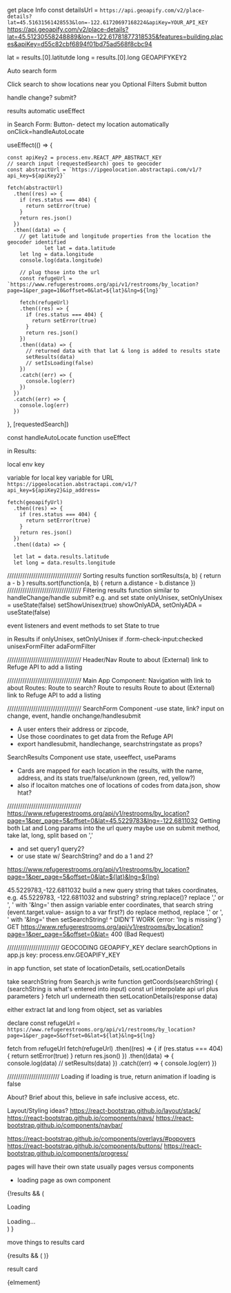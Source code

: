 get place Info
const detailsUrl = `https://api.geoapify.com/v2/place-details?lat=45.51631561428553&lon=-122.61720697168224&apiKey=YOUR_API_KEY`
https://api.geoapify.com/v2/place-details?lat=45.51230558248889&lon=-122.61781877318535&features=building.places&apiKey=d55c82cbf6894f01bd75ad568f8cbc94

lat = results.[0].latitutde
long = results.[0].long
GEOAPIFYKEY2

Auto search form

Click search to show locations near you
Optional Filters
Submit button

handle change?
submit? 

results automatic
useEffect

in Search Form:
Button- detect my location automatically
onClick=handleAutoLocate

  useEffect(() => {
  
    const apiKey2 = process.env.REACT_APP_ABSTRACT_KEY
    // search input (requestedSearch) goes to geocoder 
    const abstractUrl = `https://ipgeolocation.abstractapi.com/v1/?api_key=${apiKey2}`

    fetch(abstractUrl)
      .then((res) => {
        if (res.status === 404) {
          return setError(true)
        }
        return res.json()
      })
      .then((data) => {
        // get latitude and longitude properties from the location the geocoder identified
                let lat = data.latitude
        let lng = data.longitude 
        console.log(data.longitude)

        // plug those into the url
        const refugeUrl = `https://www.refugerestrooms.org/api/v1/restrooms/by_location?page=1&per_page=10&offset=0&lat=${lat}&lng=${lng}`

        fetch(refugeUrl)
        .then((res) => {
          if (res.status === 404) {
            return setError(true)
          }
          return res.json()
        })
        .then((data) => {
          // returned data with that lat & long is added to results state
          setResults(data)  
          // setIsLoading(false)
        })
        .catch((err) => {
          console.log(err)
        })
      })
      .catch((err) => {
        console.log(err)
      })
}, [requestedSearch])

const handleAutoLocate function 
  useEffect

in Results:

local env key

variable for local key
variable for URL
`https://ipgeolocation.abstractapi.com/v1/?api_key=${apiKey2}&ip_address=`

    fetch(geoapifyUrl)
      .then((res) => {
        if (res.status === 404) {
          return setError(true)
        }
        return res.json()
      })
      .then((data) => {

      let lat = data.results.latitude
      let long = data.results.longitude

//////////////////////////////////
Sorting results
function sortResults(a, b) {
    return a - b
  }
results.sort(function(a, b) {
  return a.distance - b.distance
})
//////////////////////////////////
Filtering results
function similar to handleChange/handle submit?
e.g. 
and set state onlyUnisex, setOnlyUnisex = useState(false)
setShowUnisex(true)
showOnlyADA, setOnlyADA = useState(false)

event listeners and event methods to set State to true

in Results
if onlyUnisex, setOnlyUnisex
if .form-check-input:checked
unisexFormFilter
adaFormFilter


//////////////////////////////////
Header/Nav
Route to about
(External) link to Refuge API to add a listing

//////////////////////////////////
Main App Component:
Navigation with link to about
Routes:
Route to search?
Route to results
Route to about
(External) link to Refuge API to add a listing

//////////////////////////////////
SearchForm Component
-use state, link?
input on change, event, handle onchange/handlesubmit
- A user enters their address or zipcode, 
- Use those coordinates to get data from the Refuge API
- export handlesubmit, handlechange, searchstringstate as props?

SearchResults Component
use state, useeffect, useParams
- Cards are mapped for each location in the results, with the name, address, and its stats true/false/unknown (green, red, yellow?)
- also if locaiton matches one of locations of codes from data.json, show htat? 

//////////////////////////////////
https://www.refugerestrooms.org/api/v1/restrooms/by_location?page=1&per_page=5&offset=0&lat=45.5229783&lng=-122.6811032
Getting both Lat and Long params into the url query
maybe use on submit method, take lat, long, split based on ',' 
- and set query1 query2?
- or use state w/ SearchString? and do a 1 and 2?

https://www.refugerestrooms.org/api/v1/restrooms/by_location?page=1&per_page=5&offset=0&lat=${lat}&lng=${lng}

45.5229783,-122.6811032
build a new query string that takes coordinates, e.g.
45.5229783, -122.6811032
and 
substring?
string.replace()?
replace ',' or ', '
with '&lng='
then 
assign variable
enter coordinates, 
that search string (event.target.value- assign to a var first?) do replace method, replace ',' or ', '
with '&lng='
then setSearchString!
^ DIDN'T WORK
{error: 'lng is missing'}
GET https://www.refugerestrooms.org/api/v1/restrooms/by_location?page=1&per_page=5&offset=0&lat= 400 (Bad Request)



////////////////////////
GEOCODING
GEOAPIFY_KEY
declare searchOptions in app.js
key: process.env.GEOAPIFY_KEY

in app function, 
set state of locationDetails, setLocationDetails

take searchString from Search.js
write function getCoords(searchString) {
  (searchString is what's entered into input) 
  const url 
  interpolate api url plus parameters 
}
fetch url underneath
then setLocationDetails(response data)

either extract lat and long from object, set as variables 

declare
const refugeUrl = `https://www.refugerestrooms.org/api/v1/restrooms/by_location?page=1&per_page=5&offset=0&lat=${lat}&lng=${lng}`

fetch from refugeUrl
fetch(refugeUrl)
    .then((res) => {
      if (res.status === 404) {
        return setError(true)
      }
      return res.json()
    })
    .then((data) => {
      console.log(data)
      // setResults(data)
    })
    .catch((err) => {
      console.log(err)
    })



////////////////////////
Loading 
if loading is true, return animation
if loading is false

About?
Brief about this, believe in safe inclusive access, etc. 

Layout/Styling ideas?
https://react-bootstrap.github.io/layout/stack/
https://react-bootstrap.github.io/components/navs/
https://react-bootstrap.github.io/components/navbar/ 

https://react-bootstrap.github.io/components/overlays/#popovers
https://react-bootstrap.github.io/components/buttons/
https://react-bootstrap.github.io/components/progress/


pages will have their own state usually
pages versus components




- loading page as own component

{!results && (
  <div className='loading'>
    Loading
    <Spinner animation="border" role="status">
      <br></br>
      <span className="visually-hidden">Loading...</span>
    </Spinner>
    </div>
)
}

move things to results card

{results && (
    <ResultsCard 
        listings={listings}
      />
)}

result card

{elmement}
